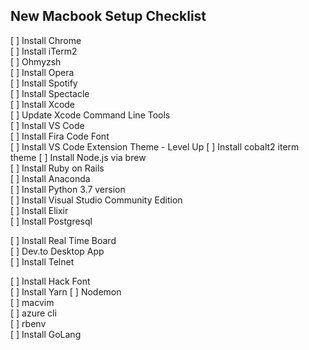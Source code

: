 ## New Macbook Setup Checklist
[ ] Install Chrome  
[ ] Install iTerm2  
[ ] Ohmyzsh  
[ ] Install Opera  
[ ] Install Spotify  
[ ] Install Spectacle  
[ ] Install Xcode  
[ ] Update Xcode Command Line Tools  
[ ] Install VS Code  
[ ] Install Fira Code Font  
[ ] Install VS Code Extension Theme - Level Up
[ ] Install cobalt2 iterm theme
[ ] Install Node.js via brew  
[ ] Install Ruby on Rails  
[ ] Install Anaconda  
[ ] Install Python 3.7 version  
[ ] Install Visual Studio Community Edition  
[ ] Install Elixir  
[ ] Install Postgresql  

[ ] Install Real Time Board  
[ ] Dev.to Desktop App  
[ ] Install Telnet  

[ ] Install Hack Font  
[ ] Install Yarn
[ ] Nodemon  
[ ] macvim  
[ ] azure cli  
[ ] rbenv  
[ ] Install GoLang